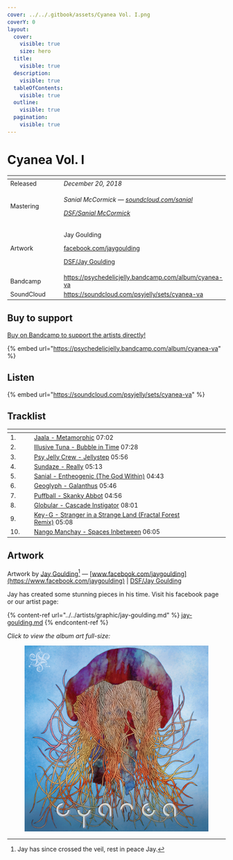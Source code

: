 ```yaml
---
cover: ../../.gitbook/assets/Cyanea Vol. I.png
coverY: 0
layout:
  cover:
    visible: true
    size: hero
  title:
    visible: true
  description:
    visible: true
  tableOfContents:
    visible: true
  outline:
    visible: true
  pagination:
    visible: true
---
```


# Cyanea Vol. I

<table data-header-hidden><thead><tr><th width="144"></th><th></th></tr></thead><tbody><tr><td>Released</td><td><em>December 20, 2018</em></td></tr><tr><td>Mastering</td><td><p><em>Sanial McCormick —</em> <a href="https://soundcloud.com/sanial"><em>soundcloud.com/sanial</em></a> </p><p><a href="../../artists/mastering/sanial-mccormick.md"><em>DSF/Sanial McCormick</em></a> </p></td></tr><tr><td>Artwork</td><td><p>Jay Goulding </p><p><a href="https://www.facebook.com/jaygoulding">facebook.com/jaygoulding</a> </p><p><a href="../../artists/graphic/jay-goulding.md">DSF/Jay Goulding</a> </p></td></tr><tr><td>Bandcamp</td><td><a href="https://psychedelicjelly.bandcamp.com/album/cyanea-va">https://psychedelicjelly.bandcamp.com/album/cyanea-va</a> </td></tr><tr><td>SoundCloud</td><td><a href="https://soundcloud.com/psyjelly/sets/cyanea-va">https://soundcloud.com/psyjelly/sets/cyanea-va</a></td></tr></tbody></table>

## Buy to support

[Buy on Bandcamp to support the artists directly!](https://psychedelicjelly.bandcamp.com/album/cyanea-va)&#x20;

{% embed url="https://psychedelicjelly.bandcamp.com/album/cyanea-va" %}

## Listen

{% embed url="https://soundcloud.com/psyjelly/sets/cyanea-va" %}

## Tracklist

<table data-header-hidden><thead><tr><th width="49"></th><th width="499"></th><th width="68"></th></tr></thead><tbody><tr><td>1.</td><td><a href="https://psychedelicjelly.bandcamp.com/track/metamorphic">Jaala - Metamorphic</a> 07:02</td><td></td></tr><tr><td>2.</td><td><a href="https://psychedelicjelly.bandcamp.com/track/bubble-in-time">Illusive Tuna - Bubble in Time</a> 07:28</td><td></td></tr><tr><td>3.</td><td><a href="https://psychedelicjelly.bandcamp.com/track/jellystep">Psy Jelly Crew - Jellystep</a> 05:56</td><td></td></tr><tr><td>4.</td><td><a href="https://psychedelicjelly.bandcamp.com/track/really">Sundaze - Really</a> 05:13</td><td></td></tr><tr><td>5.</td><td><a href="https://psychedelicjelly.bandcamp.com/track/entheogenic-the-god-within">Sanial - Entheogenic (The God Within)</a> 04:43</td><td></td></tr><tr><td>6.</td><td><a href="https://psychedelicjelly.bandcamp.com/track/galanthus">Geoglyph - Galanthus</a> 05:46</td><td></td></tr><tr><td>7.</td><td><a href="https://psychedelicjelly.bandcamp.com/track/skanky-abbot">Puffball - Skanky Abbot</a> 04:56</td><td></td></tr><tr><td>8.</td><td><a href="https://psychedelicjelly.bandcamp.com/track/cascade-instigator">Globular - Cascade Instigator</a> 08:01</td><td></td></tr><tr><td>9.</td><td><a href="https://psychedelicjelly.bandcamp.com/track/stranger-in-a-strange-land-fractal-forest-remix">Key-G - Stranger in a Strange Land (Fractal Forest Remix)</a> 05:08</td><td></td></tr><tr><td>10.</td><td><a href="https://psychedelicjelly.bandcamp.com/track/spaces-inbetween">Nango Manchay - Spaces Inbetween</a> 06:05</td><td></td></tr></tbody></table>

## Artwork

Artwork by [Jay Goulding](#user-content-fn-1)[^1] — [www.facebook.com/jaygoulding](https://www.facebook.com/jaygoulding) | [DSF/Jay Goulding](../../artists/graphic/jay-goulding.md)&#x20;

Jay has created some stunning pieces in his time. Visit his facebook page or our artist page:

{% content-ref url="../../artists/graphic/jay-goulding.md" %}
[jay-goulding.md](../../artists/graphic/jay-goulding.md)
{% endcontent-ref %}

_Click to view the album art full-size:_

<figure><img src="../../.gitbook/assets/Cyanea Vol. I.png" alt=""><figcaption></figcaption></figure>



[^1]: Jay has since crossed the veil, rest in peace Jay.
